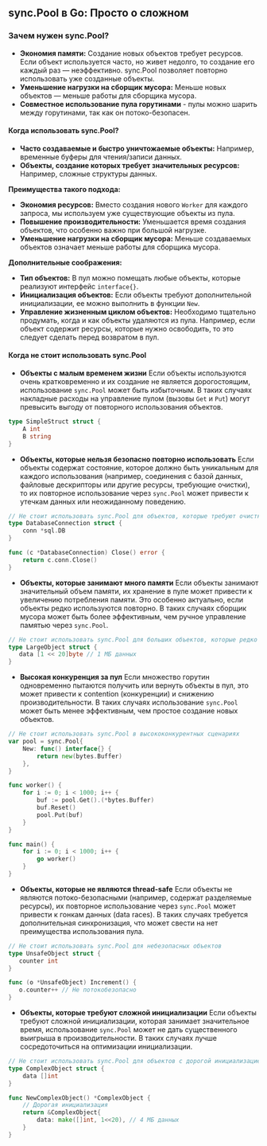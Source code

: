## sync.Pool в Go: Просто о сложном

### Зачем нужен sync.Pool?
- **Экономия памяти:** Создание новых объектов требует ресурсов. Если объект используется часто, но живет недолго, то создание его каждый раз — неэффективно. sync.Pool позволяет повторно использовать уже созданные объекты.
- **Уменьшение нагрузки на сборщик мусора:** Меньше новых объектов — меньше работы для сборщика мусора.
- **Совместное использование пула горутинами** - пулы можно шарить между горутинами, так как он потоко-безопасен.

#### Когда использовать sync.Pool?
- **Часто создаваемые и быстро уничтожаемые объекты:** Например, временные буферы для чтения/записи данных.
- **Объекты, создание которых требует значительных ресурсов:** Например, сложные структуры данных.

**Преимущества такого подхода:**

- **Экономия ресурсов:** Вместо создания нового `Worker` для каждого запроса, мы используем уже существующие объекты из пула.
- **Повышение производительности:** Уменьшается время создания объектов, что особенно важно при большой нагрузке.
- **Уменьшение нагрузки на сборщик мусора:** Меньше создаваемых объектов означает меньше работы для сборщика мусора.

**Дополнительные соображения:**

- **Тип объектов:** В пул можно помещать любые объекты, которые реализуют интерфейс `interface{}`.
- **Инициализация объектов:** Если объекты требуют дополнительной инициализации, ее можно выполнить в функции `New`.
- **Управление жизненным циклом объектов:** Необходимо тщательно продумать, когда и как объекты удаляются из пула. Например, если объект содержит ресурсы, которые нужно освободить, то это следует сделать перед возвратом в пул.



#### Когда не стоит использовать sync.Pool
- **Объекты с малым временем жизни**
Если объекты используются очень кратковременно и их создание не является дорогостоящим, использование `sync.Pool` может быть избыточным. В таких случаях накладные расходы на управление пулом (вызовы `Get` и `Put`) могут превысить выгоду от повторного использования объектов.
```go
type SimpleStruct struct {
    A int
    B string
}
```

- **Объекты, которые нельзя безопасно повторно использовать**
Если объекты содержат состояние, которое должно быть уникальным для каждого использования (например, соединения с базой данных, файловые дескрипторы или другие ресурсы, требующие очистки), то их повторное использование через `sync.Pool` может привести к утечкам данных или неожиданному поведению.
```go
// Не стоит использовать sync.Pool для объектов, которые требуют очистки
type DatabaseConnection struct {
    conn *sql.DB
}

func (c *DatabaseConnection) Close() error {
    return c.conn.Close()
}
```

-  **Объекты, которые занимают много памяти**
 Если объекты занимают значительный объем памяти, их хранение в пуле может привести к увеличению потребления памяти. Это особенно актуально, если объекты редко используются повторно. В таких случаях сборщик мусора может быть более эффективным, чем ручное управление памятью через `sync.Pool`.
 ```go
 // Не стоит использовать sync.Pool для больших объектов, которые редко используются
type LargeObject struct {
    data [1 << 20]byte // 1 МБ данных
}
```

-  **Высокая конкуренция за пул**
Если множество горутин одновременно пытаются получить или вернуть объекты в пул, это может привести к contention (конкуренции) и снижению производительности. В таких случаях использование `sync.Pool` может быть менее эффективным, чем простое создание новых объектов.
```go
// Не стоит использовать sync.Pool в высококонкурентных сценариях
var pool = sync.Pool{
    New: func() interface{} {
        return new(bytes.Buffer)
    },
}

func worker() {
    for i := 0; i < 1000; i++ {
        buf := pool.Get().(*bytes.Buffer)
        buf.Reset()
        pool.Put(buf)
    }
}

func main() {
    for i := 0; i < 1000; i++ {
        go worker()
    }
}
```

-  **Объекты, которые не являются thread-safe**
 Если объекты не являются потоко-безопасными (например, содержат разделяемые ресурсы), их повторное использование через `sync.Pool` может привести к гонкам данных (data races). В таких случаях требуется дополнительная синхронизация, что может свести на нет преимущества использования пула.
 ```go
 // Не стоит использовать sync.Pool для небезопасных объектов
type UnsafeObject struct {
    counter int
}

func (o *UnsafeObject) Increment() {
    o.counter++ // Не потокобезопасно
}
```

-  **Объекты, которые требуют сложной инициализации**
Если объекты требуют сложной инициализации, которая занимает значительное время, использование `sync.Pool` может не дать существенного выигрыша в производительности. В таких случаях лучше сосредоточиться на оптимизации инициализации.
```go
// Не стоит использовать sync.Pool для объектов с дорогой инициализацией
type ComplexObject struct {
    data []int
}

func NewComplexObject() *ComplexObject {
    // Дорогая инициализация
    return &ComplexObject{
        data: make([]int, 1<<20), // 4 МБ данных
    }
}
```